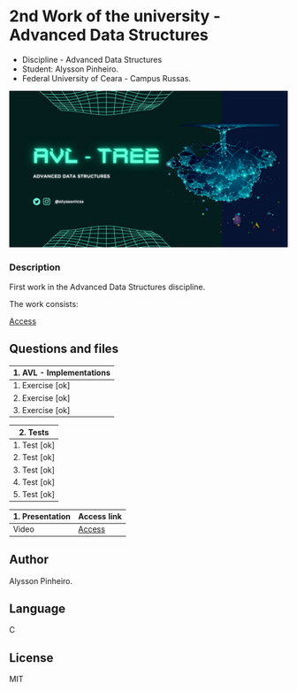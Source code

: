 # 2nd Work of the university - Advanced Data Structures
- Discipline - Advanced Data Structures
- Student: Alysson Pinheiro.
- Federal University of Ceara - Campus Russas.

![Screenshot](cover.png)

### Description
First work in the Advanced Data Structures discipline.

The work consists:

[Access](https://github.com/alyssonlcss/EDA-Trabalho1-Parte2.pdf)


## Questions and files

| 1. AVL - Implementations  | 
| -------------------       | 
|    1. Exercise [ok]       |  
|    2. Exercise [ok]       |  
|    3. Exercise [ok]       |  

| 2. Tests            | 
| ------------------- | 
|    1. Test [ok]     |  
|    2. Test [ok]     |  
|    3. Test [ok]     |  
|    4. Test [ok]     |  
|    5. Test [ok]     |  

| 1. Presentation       | Access link     |
| -------------------   | ------------------- |
|    Video   | [Access](https://youtu.be/pvBw1uotJHk) |  

## Author
Alysson Pinheiro.

## Language

C

## License

MIT
